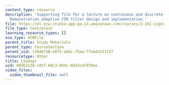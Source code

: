 ```yaml
---
content_type: resource
description: 'Supporting file for a lecture on continuous and discrete signal processing:
  Demonstration adaptive FIR filter design and implementation.'
file: https://ol-ocw-studio-app-qa.s3.amazonaws.com/courses/2-161-signal-processing-continuous-and-discrete-fall-2008/08d62128c05f60c3694c0dd3c470f0ee_LSadapt.m
file_type: text/plain
learning_resource_types: []
ocw_type: OCWFile
parent_title: Study Materials
parent_type: CourseSection
parent_uid: 1384b738-e0f5-a04c-f5ee-7fabd3121f27
resourcetype: Other
title: LSadapt
uid: 08d62128-c05f-60c3-694c-0dd3c470f0ee
video_files:
  video_thumbnail_file: null
---
```

